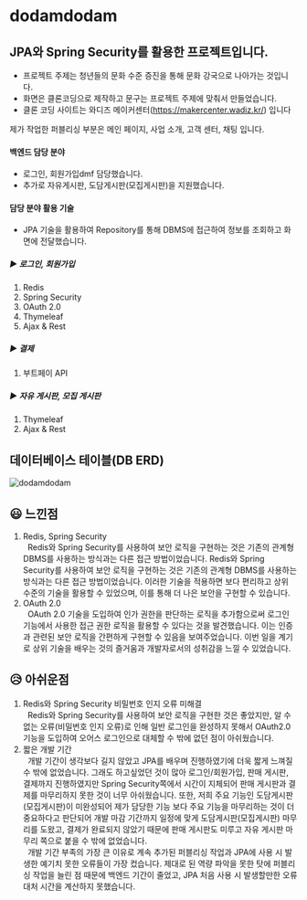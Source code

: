 # dodamdodam
## JPA와 Spring Security를 활용한 프로젝트입니다.
* 프로젝트 주제는 청년들의 문화 수준 증진을 통해 문화 강국으로 나아가는 것입니다.
* 화면은 클론코딩으로 제작하고 문구는 프로젝트 주제에 맞춰서 만들었습니다.
* 클론 코딩 사이트는 와디즈 메이커센터(https://makercenter.wadiz.kr/) 입니다

제가 작업한 퍼블리싱 부분은 메인 페이지, 사업 소개, 고객 센터, 채팅 입니다.

#### 백엔드 담당 분야
- 로그인, 회원가입dmf 담당했습니다.
- 추가로 자유게시판, 도담게시판(모집게시판)을 지원했습니다.

#### 담당 분야 활용 기술
- JPA 기술을 활용하여 Repository를 통해 DBMS에 접근하여 정보를 조회하고 화면에 전달했습니다.

##### ▶ 로그인, 회원가입
1. Redis
2. Spring Security
3. OAuth 2.0
4. Thymeleaf
5. Ajax & Rest

##### ▶ 결제
1. 부트페이 API

##### ▶ 자유 게시판, 모집 게시판
1. Thymeleaf
2. Ajax & Rest

## 데이터베이스 테이블(DB ERD)
![dodamdodam](https://github.com/dev-mwYoon/dodamdodam/assets/122762471/35c5c3c8-afc6-453e-9516-248be04971f1)


## 😃 느낀점
1. Redis, Spring Security <br/>
&nbsp; Redis와 Spring Security를 사용하여 보안 로직을 구현하는 것은 기존의 관계형 DBMS를 사용하는 방식과는 다른 접근 방법이었습니다.
Redis와 Spring Security를 사용하여 보안 로직을 구현하는 것은 기존의 관계형 DBMS를 사용하는 방식과는 다른 접근 방법이었습니다. 이러한 기술을 적용하면 보다 편리하고 상위 수준의 기술을 활용할 수 있었으며, 이를 통해 더 나은 보안을 구현할 수 있습니다.
2. OAuth 2.0 <br/>
&nbsp; OAuth 2.0 기술을 도입하여 인가 권한을 판단하는 로직을 추가함으로써 로그인 기능에서 사용한 접근 권한 로직을 활용할 수 있다는 것을 발견했습니다. 이는 인증과 관련된 보안 로직을 간편하게 구현할 수 있음을 보여주었습니다. 이번 일을 계기로 상위 기술을 배우는 것의 즐거움과 개발자로서의 성취감을 느낄 수 있었습니다.

## 😥 아쉬운점
1. Redis와 Spring Security 비밀번호 인지 오류 미해결 <br/>
&nbsp; Redis와 Spring Security를 사용하여 보안 로직을 구현한 것은 좋았지만, 알 수 없는 오류(비밀번호 인지 오류)로 인해 일반 로그인을 완성하지 못해서 OAuth2.0 기능을 도입하여 오어스 로그인으로 대체할 수 밖에 없던 점이 아쉬웠습니다.
2. 짧은 개발 기간 <br/>
&nbsp; 개발 기간이 생각보다 길지 않았고 JPA를 배우며 진행하였기에 더욱 짧게 느껴질 수 밖에 없었습니다. 그래도 하고싶었던 것이 많아 로그인/회원가입, 판매 게시판, 결제까지 진행하였지만 Spring Security쪽에서 시간이 지체되어 판매 게시판과 결제를 마무리하지 못한 것이 너무 아쉬웠습니다. 또한, 저희 주요 기능인 도담게시판(모집게시판)이 미완성되어 제가 담당한 기능 보다 주요 기능을 마무리하는 것이 더 중요하다고 판단되어 개발 마감 기간까지 일정에 맞게 도담게시판(모집게시판) 마무리를 도왔고, 결제가 완료되지 않았기 때문에 판매 게시판도 미루고 자유 게시판 마무리 쪽으로 붙을 수 밖에 없었습니다. <br/>
&nbsp; 개발 기간 부족의 가장 큰 이유로 계속 추가된 퍼블리싱 작업과 JPA에 사용 시 발생한 예기치 못한 오류들이 가장 컸습니다. 제대로 된 역량 파악을 못한 탓에 퍼블리싱 작업을 늘린 점 때문에 백엔드 기간이 줄었고, JPA 처음 사용 시 발생할만한 오류 대처 시간을 계산하지 못했습니다.
